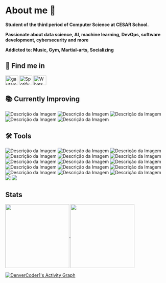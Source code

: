 # About me 💬
<p><strong>Student of the third period of Computer Science at CESAR School.</strong></p>
<p><strong>Passionate about data science, AI, machine learning, DevOps, software development, cybersecurity and more</strong></p>
<p><strong>Addicted to: Music, Gym, Martial-arts, Socializing</strong></p>

## 👥 Find me in
<p align="left">
<a href="https://www.linkedin.com/in/bernardo-heuer-a24921288/" target="blank"><img align="center" src="https://raw.githubusercontent.com/rahuldkjain/github-profile-readme-generator/master/src/images/icons/Social/linked-in-alt.svg" alt="gautamkrishnar" height="30" width="40" /></a>
<a href="https://open.spotify.com/user/ib3w9qi9e3apm5fu9igvxn9h7?si=5f910928defd428a" target="blank"><img align="center" src="https://github.com/rahuldkjain/github-profile-readme-generator/blob/master/src/images/icons/Social/spotify.svg" alt="Spotify Bernardo" height="30" width="40" /></a>
<a href="https://api.whatsapp.com/send/?phone=5581989827306&text&type=phone_number&app_absent=0" target="blank"><img align="center" src="https://github.com/rahuldkjain/github-profile-readme-generator/blob/master/src/images/icons/Social/whatsapp.svg" alt="WhatsApp Bernardo" height="30" width="40" /></a>
</p>

## 📚 Currently Improving
<p align="left">
<img src="https://img.shields.io/badge/React-6DB33F?style=for-the-badge&logo=react&logoColor=white" alt="Descrição da Imagem"/>
<img src="https://img.shields.io/badge/Spring-6DB33F?style=for-the-badge&logo=spring&logoColor=white" alt="Descrição da Imagem"/>
<img src="https://img.shields.io/badge/MySQL-6DB33F?style=for-the-badge&logo=mysql&logoColor=white" alt="Descrição da Imagem"/>
<img src="https://img.shields.io/badge/SQLite-6DB33F?style=for-the-badge&logo=sqlite&logoColor=white" alt="Descrição da Imagem"/>
<img src="https://img.shields.io/badge/R-6DB33F?style=for-the-badge&logo=r&logoColor=white" alt="Descrição da Imagem"/>
</p>

## 🛠️ Tools
<p align="left">
<img src="https://img.shields.io/badge/Python-092E20?style=for-the-badge&logo=python&logoColor=white" alt="Descrição da Imagem"/>
<img src="https://img.shields.io/badge/HTML5-092E20?style=for-the-badge&logo=html5&logoColor=white" alt="Descrição da Imagem"/>
<img src="https://img.shields.io/badge/CSS-092E20?&style=for-the-badge&logo=css3&logoColor=white" alt="Descrição da Imagem"/>
<img src="https://img.shields.io/badge/JavaScript-092E20?style=for-the-badge&logo=javascript&logoColor=white" alt="Descrição da Imagem"/>
<img src="https://img.shields.io/badge/C-092E20?style=for-the-badge&logo=c&logoColor=white" alt="Descrição da Imagem"/>
<img src="https://img.shields.io/badge/Java-092E20?style=for-the-badge&logo=java&logoColor=white" alt="Descrição da Imagem"/>
<img src="https://img.shields.io/badge/R-092E20?style=for-the-badge&logo=r&logoColor=white" alt="Descrição da Imagem"/>
<img src="https://img.shields.io/badge/Bootstrap-092E20?style=for-the-badge&logo=bootstrap&logoColor=white" alt="Descrição da Imagem"/>
<img src="https://img.shields.io/badge/Django-092E20?style=for-the-badge&logo=django&logoColor=white" alt="Descrição da Imagem"/>
<img src="https://img.shields.io/badge/Microsoft_Excel-092E20?style=for-the-badge&logo=microsoft-excel&logoColor=white" alt="Descrição da Imagem"/>
<img src="https://img.shields.io/badge/Microsoft_PowerPoint-092E20?style=for-the-badge&logo=microsoft-powerpoint&logoColor=white" alt="Descrição da Imagem"/>
<img src="https://img.shields.io/badge/Microsoft_Office-092E20?style=for-the-badge&logo=microsoft-office&logoColor=white" alt="Descrição da Imagem"/>
<img src="https://img.shields.io/badge/Microsoft_Word-092E20?style=for-the-badge&logo=microsoft-word&logoColor=white" alt="Descrição da Imagem"/>
<img src="https://img.shields.io/badge/Linux-092E20?style=for-the-badge&logo=linux&logoColor=white" alt="Descrição da Imagem"/>
<img src="https://img.shields.io/badge/Windows-092E20?style=for-the-badge&logo=windows&logoColor=white" alt="Descrição da Imagem"/>
<img src="https://img.shields.io/badge/GitHub%20Actions-092E20.svg?style=for-the-badge&logo=gitstyle=for-the-badge&hub%20actions&logoColor=white">
<img src="https://img.shields.io/badge/GitHub-092E20?style=for-the-badge&logo=github&logoColor=white" />
</p>

## Stats
<a href="https://github.com/anuraghazra/github-readme-stats">
  <img height=200 align="center" src="https://github-readme-stats.vercel.app/api?username=HeuerBcH&show_icons=true&theme=merko" />
</a>
<a href="https://github.com/anuraghazra/convoychat">
  <img height=200 align="center" src="https://github-readme-stats.vercel.app/api/top-langs?username=HeuerBcH&layout=compact&langs_count=8&card_width=320&theme=merko" />
</a>

<a href="https://github.com/ashutosh00710/github-readme-activity-graph"><img alt="DenverCoder1's Activity Graph" src="https://github-readme-activity-graph.vercel.app/graph/?username=HeuerBcH&bg_color=00000000&color=093E61&title_color=093E61&line=0162EB&point=093E61&hide_border=true" /></a>

 


<!---
HeuerBcH/HeuerBcH is a ✨ special ✨ repository because its `README.md` (this file) appears on your GitHub profile.
You can click the Preview link to take a look at your changes.
--->
